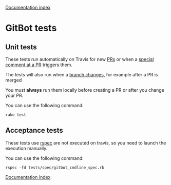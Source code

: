 [Documentation index](../README.md#documentation)

# GitBot tests

## Unit tests 

These tests run automatically on Travis for new [PRs](https://travis-ci.org/openSUSE/gitbot/pull_requests) or when a [special comment at a PR](ADVANCED.md#retriggering-a-specific-test) triggers them.

The tests will also run when a [branch changes](https://travis-ci.org/openSUSE/gitbot/branches), for example after a PR is merged

You must **always** run them locally before creating a PR or after you change your PR.

You can use the following command:

```console
rake test
```

## Acceptance tests

These tests use [rspec](http://rspec.info/) are not executed on travis, so you need to launch the execution manually.

You can use the following command:

```console
rspec -fd tests/spec/gitbot_cmdline_spec.rb
```



[Documentation index](../README.md#documentation)
